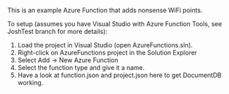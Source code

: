 This is an example Azure Function that adds nonsense WiFi points.

To setup (assumes you have Visual Studio with Azure Function Tools, see JoshTest branch for more details):
1. Load the project in Visual Studio (open AzureFunctions.sln).
1. Right-click on AzureFunctions project in the Solution Explorer
1. Select Add -> New Azure Function
1. Select the function type and give it a name.
1. Have a look at function.json and project.json here to get DocumentDB working.
